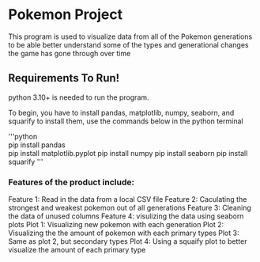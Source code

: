 # Pokemon Project

This program is used to visualize data from all of the Pokemon generations to be able better understand some of the types and generational changes the game has gone through over time

## Requirements To Run! 
python 3.10+ is needed to run the program. 

To begin, you have to install pandas, matplotlib, numpy, seaborn, and squarify to install them, use the commands below in the python terminal

'''python   
pip install pandas  
pip install matplotlib.pyplot 
pip install numpy 
pip install seaborn 
pip install squarify
'''

### Features of the product include:
Feature 1: Read in the data from a local CSV file
Feature 2: Caculating the strongest and weakest pokemon out of all generations 
Feature 3: Cleaning the data of unused columns 
Feature 4: visulizing the data using seaborn plots
Plot 1: Visualizing new pokemon with each generation
Plot 2: Visualizing the the amount of pokemon with each primary types 
Plot 3: Same as plot 2, but secondary types
Plot 4: Using a squaify plot to better visualize the amount of each primary type